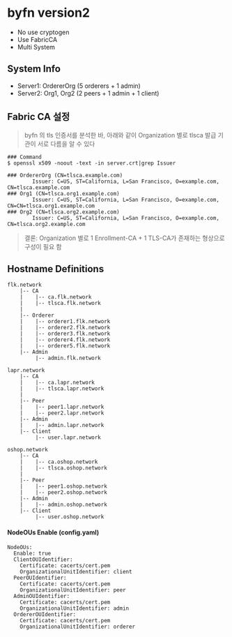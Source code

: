# byfn version2

- No use cryptogen
- Use FabricCA
- Multi System

## System Info

- Server1: OrdererOrg (5 orderers + 1 admin)
- Server2: Org1, Org2 (2 peers + 1 admin + 1 client)

## Fabric CA 설정

> byfn 의 tls 인증서를 분석한 바, 아래와 같이 Organization 별로 tlsca 발급 기관이 서로 다름을 알 수 있다

```
### Command 
$ openssl x509 -noout -text -in server.crt|grep Issuer

### OrdererOrg (CN=tlsca.example.com)
        Issuer: C=US, ST=California, L=San Francisco, O=example.com, CN=tlsca.example.com
### Org1 (CN=tlsca.org1.example.com)
        Issuer: C=US, ST=California, L=San Francisco, O=example.com, CN=CN=tlsca.org1.example.com
### Org2 (CN=tlsca.org2.example.com)
        Issuer: C=US, ST=California, L=San Francisco, O=example.com, CN=tlsca.org2.example.com
```

> 결론: Organization 별로 1 Enrollment-CA + 1 TLS-CA가 존재하는 형상으로 구성이 필요 함


## Hostname Definitions

```
flk.network
    |-- CA
    |    |-- ca.flk.network
    |    |-- tlsca.flk.network
    |
    |-- Orderer     
    |    |-- orderer1.flk.network
    |    |-- orderer2.flk.network
    |    |-- orderer3.flk.network
    |    |-- orderer4.flk.network
    |    |-- orderer5.flk.network
    |-- Admin
         |-- admin.flk.network

lapr.network
    |-- CA
    |    |-- ca.lapr.network
    |    |-- tlsca.lapr.network
    |
    |-- Peer
    |    |-- peer1.lapr.network
    |    |-- peer2.lapr.network
    |-- Admin
    |    |-- admin.lapr.network
    |-- Client
         |-- user.lapr.network

oshop.network
    |-- CA
    |    |-- ca.oshop.network
    |    |-- tlsca.oshop.network
    |
    |-- Peer
    |    |-- peer1.oshop.network
    |    |-- peer2.oshop.network
    |-- Admin
    |    |-- admin.oshop.network
    |-- Client
         |-- user.oshop.network
```

#### NodeOUs Enable (config.yaml)

```
NodeOUs:
  Enable: true
  ClientOUIdentifier:
    Certificate: cacerts/cert.pem
    OrganizationalUnitIdentifier: client
  PeerOUIdentifier:
    Certificate: cacerts/cert.pem
    OrganizationalUnitIdentifier: peer
  AdminOUIdentifier:
    Certificate: cacerts/cert.pem
    OrganizationalUnitIdentifier: admin
  OrdererOUIdentifier:
    Certificate: cacerts/cert.pem
    OrganizationalUnitIdentifier: orderer
```
